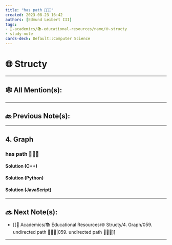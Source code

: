 ```yaml
---
title: "has path 👨🏽‍💻"
created: 2023-08-23 16:42
authors: [Edmund Leibert III]
tags:
- 🔴-academics/📚-educational-resources/name/🌐-structy
- study-note
cards-deck: Default::Computer Science
---
```


# 🌐 Structy

---

## 🕸️ All Mention(s):

---

## 🔙 Previous Note(s):

---

## 4. Graph

### **has path 👨🏽‍💻**

#### Solution (C++)

#### Solution (Python)

#### Solution (JavaScript)

---

## 🔜 Next Note(s):
- [[🔴 Academics/📚 Educational Resources/🌐 Structy/4. Graph/059. undirected path 👨🏽‍💻|059. undirected path 👨🏽‍💻]]

---
